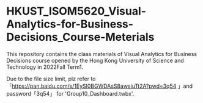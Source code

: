 # HKUST_ISOM5620_Visual-Analytics-for-Business-Decisions_Course-Meterials
This repository contains the class materials of Visual Analytics for Business Decisions course opened by the Hong Kong University of Science and Technology in 2022Fall Term1.

Due to the file size limit, plz refer to 「https://pan.baidu.com/s/1EySl0BGWDAsS8awsiuTt2A?pwd=3q54 」and password「3q54」 for 'Group10_Dashboard.twbx'.
